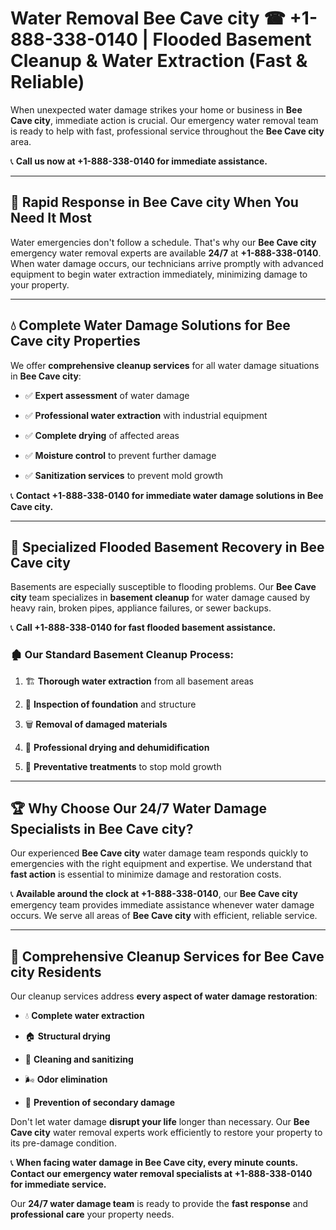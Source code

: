 # Water Removal Bee Cave city ☎ +1-888-338-0140 | Flooded Basement Cleanup & Water Extraction (Fast & Reliable)

When unexpected water damage strikes your home or business in **Bee Cave city**, immediate action is crucial. Our emergency water removal team is ready to help with fast, professional service throughout the **Bee Cave city** area. 

📞 **Call us now at +1-888-338-0140 for immediate assistance.**
---
## 🚀 Rapid Response in Bee Cave city When You Need It Most
Water emergencies don't follow a schedule. That's why our **Bee Cave city** emergency water removal experts are available **24/7** at **+1-888-338-0140**. When water damage occurs, our technicians arrive promptly with advanced equipment to begin water extraction immediately, minimizing damage to your property.
---
## 💧 Complete Water Damage Solutions for Bee Cave city Properties
We offer **comprehensive cleanup services** for all water damage situations in **Bee Cave city**:
- ✅ **Expert assessment** of water damage  
- ✅ **Professional water extraction** with industrial equipment  
- ✅ **Complete drying** of affected areas  
- ✅ **Moisture control** to prevent further damage  
- ✅ **Sanitization services** to prevent mold growth  
📞 **Contact +1-888-338-0140 for immediate water damage solutions in Bee Cave city.**
---
## 🌊 Specialized Flooded Basement Recovery in Bee Cave city
Basements are especially susceptible to flooding problems. Our **Bee Cave city** team specializes in **basement cleanup** for water damage caused by heavy rain, broken pipes, appliance failures, or sewer backups. 
📞 **Call +1-888-338-0140 for fast flooded basement assistance.**
### 🏚️ Our Standard Basement Cleanup Process:
1. 🏗️ **Thorough water extraction** from all basement areas  
2. 🔎 **Inspection of foundation** and structure  
3. 🗑️ **Removal of damaged materials**  
4. 💨 **Professional drying and dehumidification**  
5. 🚫 **Preventative treatments** to stop mold growth  
---
## 🏆 Why Choose Our 24/7 Water Damage Specialists in Bee Cave city?
Our experienced **Bee Cave city** water damage team responds quickly to emergencies with the right equipment and expertise. We understand that **fast action** is essential to minimize damage and restoration costs.
📞 **Available around the clock at +1-888-338-0140**, our **Bee Cave city** emergency team provides immediate assistance whenever water damage occurs. We serve all areas of **Bee Cave city** with efficient, reliable service.
---
## 🧹 Comprehensive Cleanup Services for Bee Cave city Residents
Our cleanup services address **every aspect of water damage restoration**:
- 💧 **Complete water extraction**  
- 🏠 **Structural drying**  
- 🧼 **Cleaning and sanitizing**  
- 🌬️ **Odor elimination**  
- 🚫 **Prevention of secondary damage**  
Don't let water damage **disrupt your life** longer than necessary. Our **Bee Cave city** water removal experts work efficiently to restore your property to its pre-damage condition.
📞 **When facing water damage in Bee Cave city, every minute counts. Contact our emergency water removal specialists at +1-888-338-0140 for immediate service.**
Our **24/7 water damage team** is ready to provide the **fast response** and **professional care** your property needs.

